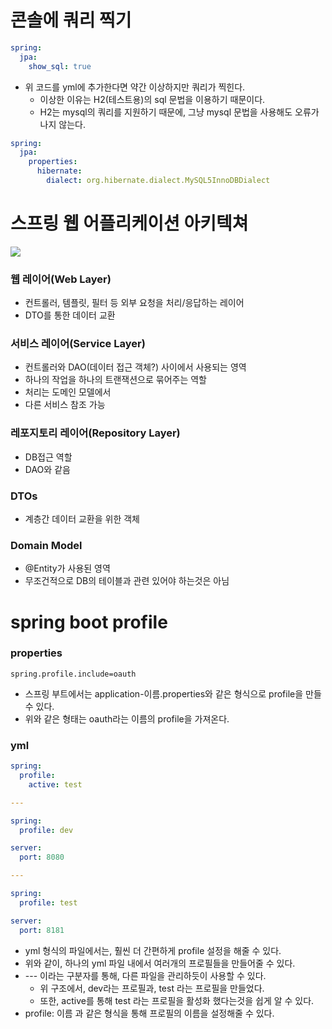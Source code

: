 # 콘솔에 쿼리 찍기
``` yml
spring:
  jpa:
    show_sql: true
```
- 위 코드를 yml에 추가한다면 약간 이상하지만 쿼리가 찍힌다.
    - 이상한 이유는 H2(테스트용)의 sql 문법을 이용하기 때문이다.
    - H2는 mysql의 쿼리를 지원하기 때문에, 그냥 mysql 문법을 사용해도 오류가 나지 않는다.
``` yml
spring:
  jpa:
    properties:
      hibernate:
        dialect: org.hibernate.dialect.MySQL5InnoDBDialect
```
# 스프링 웹 어플리케이션 아키텍쳐
<img src = "https://user-images.githubusercontent.com/48408417/99790334-4c7fc580-2b67-11eb-84c9-8a26c9d93373.png">

### 웹 레이어(Web Layer)
- 컨트롤러, 템플릿, 필터 등 외부 요청을 처리/응답하는 레이어
- DTO를 통한 데이터 교환
### 서비스 레이어(Service Layer)
- 컨트롤러와 DAO(데이터 접근 객체?) 사이에서 사용되는 영역
- 하나의 작업을 하나의 트랜잭션으로 묶어주는 역할
- 처리는 도메인 모델에서
- 다른 서비스 참조 가능
### 레포지토리 레이어(Repository Layer)
- DB접근 역할
- DAO와 같음
### DTOs
- 계층간 데이터 교환을 위한 객체
### Domain Model
- @Entity가 사용된 영역
- 무조건적으로 DB의 테이블과 관련 있어야 하는것은 아님

# spring boot profile

### properties

``` properties
spring.profile.include=oauth
```

- 스프링 부트에서는 application-이름.properties와 같은 형식으로 profile을 만들 수 있다.
- 위와 같은 형태는 oauth라는 이름의 profile을 가져온다.

### yml

``` yaml
spring:
  profile:
    active: test

---

spring:
  profile: dev

server:
  port: 8080

---

spring:
  profile: test

server:
  port: 8181
```



- yml 형식의 파일에서는, 훨씬 더 간편하게 profile 설정을 해줄 수 있다.
- 위와 같이, 하나의 yml 파일 내에서 여러개의 프로필들을 만들어줄 수 있다.
- --- 이라는 구분자를 통해, 다른 파일을 관리하듯이 사용할 수 있다.
  - 위 구조에서, dev라는 프로필과, test 라는 프로필을 만들었다.
  - 또한, active를 통해 test 라는 프로필을 활성화 했다는것을 쉽게 알 수 있다.
- profile: 이름 과 같은 형식을 통해 프로필의 이름을 설정해줄 수 있다.
